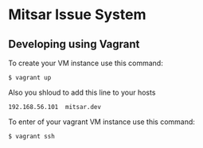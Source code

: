 # Mitsar Issue System

## Developing using Vagrant

To create your VM instance use this command:

    $ vagrant up
    
Also you shloud to add this line to your hosts

    192.168.56.101  mitsar.dev
    
To enter of your vagrant VM instance use this command:

    $ vagrant ssh